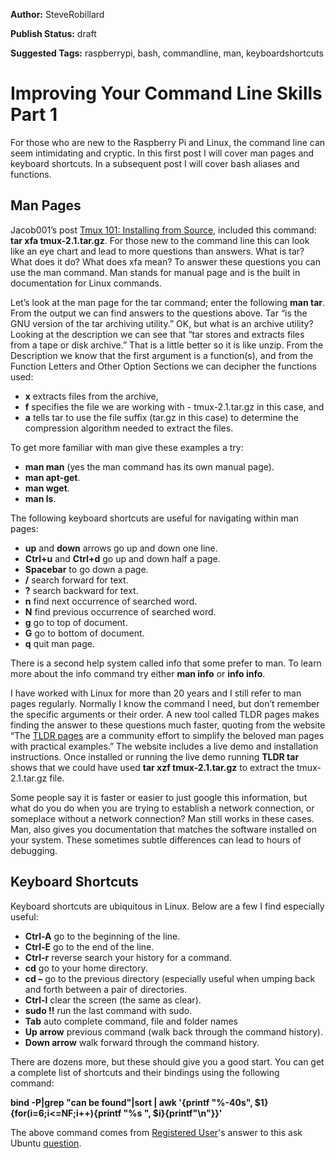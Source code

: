 **Author:** SteveRobillard

**Publish Status:** draft

**Suggested Tags:** raspberrypi, bash, commandline, man, keyboardshortcuts

# Improving Your Command Line Skills Part 1 #

For those who are new to the Raspberry Pi and Linux, the command line can seem intimidating and cryptic.  In this first post I will cover man pages and keyboard shortcuts. In a subsequent post I will cover bash aliases and functions.

## Man Pages ##
Jacob001’s post [Tmux 101: Installing from Source](https://raspberrypise.tumblr.com/post/141348857424/tmux-101-installing-from-source), included this command: **tar xfa tmux-2.1.tar.gz**. For those new to the command line this can look like an eye chart and lead to more questions than answers. What is tar? What does it do? What does xfa mean? To answer these questions you can use the man command. Man stands for manual page and is the built in documentation for Linux commands. 

Let’s look at the man page for the tar command; enter the following **man tar**. From the output we can find answers to the questions above. Tar “is the GNU version of the tar archiving utility.” OK, but what is an archive utility? Looking at the description we can see that “tar stores and extracts files from a tape or disk archive.” That is a little better so it is like unzip. From the Description we know that the first argument is a function(s), and from the Function Letters and Other Option Sections we can decipher the functions used: 

- **x** extracts files from the archive,
- **f** specifies the file we are working with - tmux-2.1.tar.gz in this case, and
- **a** tells tar to use the file suffix (tar.gz in this case) to determine the compression algorithm needed to extract the files. 

To get more familiar with man give these examples a try: 
 
- **man man** (yes the man command has its own manual page).
- **man apt-get**.
- **man wget**.
- **man ls**.

The following keyboard shortcuts are useful for navigating within man pages:

- **up** and **down** arrows go up and down one line.
- **Ctrl+u** and **Ctrl+d** go up and down half a page.
- **Spacebar** to go down a page.
- **/** search forward for text.
- **?** search backward for text.
- **n** find next occurrence of searched word.
- **N** find previous occurrence of searched word.
- **g** go to top of document.
- **G** go to bottom of document.
- **q** quit man page.

There is a second help system called info that some prefer to man. To learn more about the info command try either **man info** or **info info**. 

I have worked with Linux for more than 20 years and I still refer to man pages regularly. Normally I know the command I need, but don’t remember the specific arguments or their order. A new tool called TLDR pages makes finding the answer to these questions much faster, quoting from the website “The [TLDR pages](http://tldr-pages.github.io/) are a community effort to simplify the beloved man pages with practical examples.” The website includes a live demo and installation instructions. Once installed or running the live demo running **TLDR tar** shows that we could have used **tar xzf  tmux-2.1.tar.gz** to extract the tmux-2.1.tar.gz file.

Some people say it is faster or easier to just google this information, but what do you do when you are trying to establish a network connection, or someplace without a network connection? Man still works in these cases. Man, also gives you documentation that matches the software installed on your system. These sometimes subtle differences can lead to hours of debugging.  

## Keyboard Shortcuts ##
Keyboard shortcuts are ubiquitous in Linux. Below are a few I find especially useful:

- **Ctrl-A** go to the beginning of the line.
- **Ctrl-E** go to the end of the line.
- **Ctrl-r** reverse search your history for a command.
- **cd** go to your home directory.
- **cd –** go to the previous directory (especially useful when umping back and forth between a pair of directories.
- **Ctrl-l** clear the screen (the same as clear).
- **sudo !!** run the last command with sudo.
- **Tab** auto complete command, file and folder names
- **Up arrow** previous command (walk back through the command history).
- **Down arrow** walk forward through the command history. 

There are dozens more, but these should give you a good start. You can get a complete list of shortcuts and their bindings using the following command: 

**bind -P|grep "can be found"|sort | awk '{printf "%-40s", $1} {for(i=6;i<=NF;i++){printf "%s ", $i}{printf"\n"}}'** 

The above command comes from [Registered User](http://askubuntu.com/questions/444708/is-there-any-manual-to-get-the-list-of-bash-shortcut-keys)'s answer to this ask Ubuntu [question](http://askubuntu.com/questions/444708/is-there-any-manual-to-get-the-list-of-bash-shortcut-keys).

